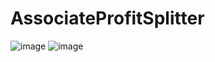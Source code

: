 # AssociateProfitSplitter

![image]('https://github.com/tymurrayco/AssociateProfitSplitter#:~:text=Screen%20Shot%202021-10-02%20at%206.37.55%20AM.png')
![image]('https://github.com/tymurrayco/AssociateProfitSplitter#:~:text=Screen%20Shot%202021-10-02%20at%206.38.03%20AM.png')
